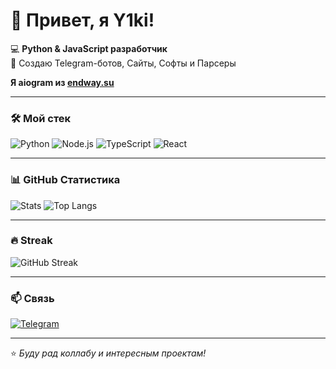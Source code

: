 # 👋 Привет, я Y1ki!

💻 **Python & JavaScript разработчик**  
🚀 Создаю Telegram-ботов, Сайты, Софты и Парсеры

**Я aiogram из [endway.su](https://endway.su)**  

---

### 🛠 **Мой стек**
![Python](https://img.shields.io/badge/Python-3776AB?style=for-the-badge&logo=python&logoColor=white)
![Node.js](https://img.shields.io/badge/Node.js-339933?style=for-the-badge&logo=node.js&logoColor=white)
![TypeScript](https://img.shields.io/badge/TypeScript-3178C6?style=for-the-badge&logo=typescript&logoColor=white)
![React](https://img.shields.io/badge/React-20232A?style=for-the-badge&logo=react&logoColor=61DAFB)

---

### 📊 **GitHub Статистика**
![Stats](https://github-readme-stats.vercel.app/api?username=Y1ki&show_icons=true&theme=radical)
![Top Langs](https://github-readme-stats.vercel.app/api/top-langs/?username=Y1ki&layout=compact&theme=radical)

---

### 🔥 **Streak**
![GitHub Streak](https://github-readme-streak-stats.herokuapp.com/?user=Y1ki&theme=radical)

---

### 📫 **Связь**
[![Telegram](https://img.shields.io/badge/Telegram-2CA5E0?style=for-the-badge&logo=telegram&logoColor=white)](https://t.me/httpsaiogramxd)

---

⭐️ *Буду рад коллабу и интересным проектам!*
